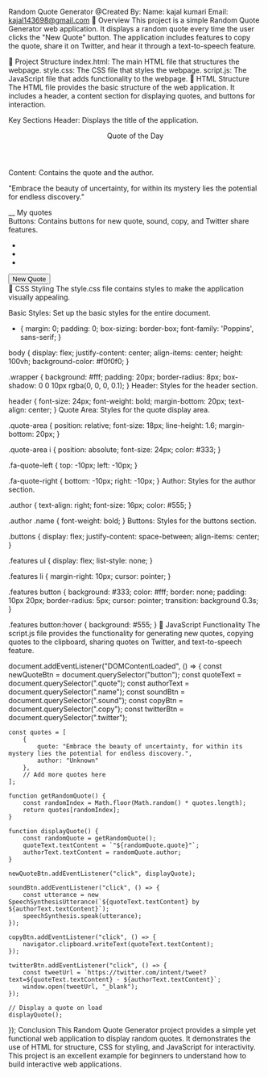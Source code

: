 Random Quote Generator
@Created By: 
Name: kajal kumari
Email: kajal143698@gmail.com
🚀 Overview
This project is a simple Random Quote Generator web application. It displays a random quote every time the user clicks the "New Quote" button. The application includes features to copy the quote, share it on Twitter, and hear it through a text-to-speech feature.

📁 Project Structure
index.html: The main HTML file that structures the webpage.
style.css: The CSS file that styles the webpage.
script.js: The JavaScript file that adds functionality to the webpage.
📄 HTML Structure
The HTML file provides the basic structure of the web application. It includes a header, a content section for displaying quotes, and buttons for interaction.

Key Sections
Header: Displays the title of the application.

<header>Quote of the Day</header>
Content: Contains the quote and the author.

<div class="content">
    <div class="quote-area">
        <i class="fas fa-quote-left"></i>
        <p class="quote">"Embrace the beauty of uncertainty, for within its mystery lies the potential for endless discovery."</p>
        <i class="fas fa-quote-right"></i>
    </div>
    <div class="author">
        <span>__</span>
        <span class="name">My quotes</span>
    </div>
</div>
Buttons: Contains buttons for new quote, sound, copy, and Twitter share features.

<div class="buttons">
    <div class="features">
        <ul>
            <li class="sound"><i class="fas fa-volume-up"></i></li>
            <li class="copy"><i class="fas fa-copy"></i></li>
            <li class="twitter"><i class="fab fa-twitter"></i></li>
        </ul>
        <button>New Quote</button>
    </div>
</div>
🎨 CSS Styling
The style.css file contains styles to make the application visually appealing.

Basic Styles: Set up the basic styles for the entire document.

* {
    margin: 0;
    padding: 0;
    box-sizing: border-box;
    font-family: 'Poppins', sans-serif;
}

body {
    display: flex;
    justify-content: center;
    align-items: center;
    height: 100vh;
    background-color: #f0f0f0;
}

.wrapper {
    background: #fff;
    padding: 20px;
    border-radius: 8px;
    box-shadow: 0 0 10px rgba(0, 0, 0, 0.1);
}
Header: Styles for the header section.

header {
    font-size: 24px;
    font-weight: bold;
    margin-bottom: 20px;
    text-align: center;
}
Quote Area: Styles for the quote display area.

.quote-area {
    position: relative;
    font-size: 18px;
    line-height: 1.6;
    margin-bottom: 20px;
}

.quote-area i {
    position: absolute;
    font-size: 24px;
    color: #333;
}

.fa-quote-left {
    top: -10px;
    left: -10px;
}

.fa-quote-right {
    bottom: -10px;
    right: -10px;
}
Author: Styles for the author section.

.author {
    text-align: right;
    font-size: 16px;
    color: #555;
}

.author .name {
    font-weight: bold;
}
Buttons: Styles for the buttons section.

.buttons {
    display: flex;
    justify-content: space-between;
    align-items: center;
}

.features ul {
    display: flex;
    list-style: none;
}

.features li {
    margin-right: 10px;
    cursor: pointer;
}

.features button {
    background: #333;
    color: #fff;
    border: none;
    padding: 10px 20px;
    border-radius: 5px;
    cursor: pointer;
    transition: background 0.3s;
}

.features button:hover {
    background: #555;
}
🚀 JavaScript Functionality
The script.js file provides the functionality for generating new quotes, copying quotes to the clipboard, sharing quotes on Twitter, and text-to-speech feature.

document.addEventListener("DOMContentLoaded", () => {
    const newQuoteBtn = document.querySelector("button");
    const quoteText = document.querySelector(".quote");
    const authorText = document.querySelector(".name");
    const soundBtn = document.querySelector(".sound");
    const copyBtn = document.querySelector(".copy");
    const twitterBtn = document.querySelector(".twitter");

    const quotes = [
        {
            quote: "Embrace the beauty of uncertainty, for within its mystery lies the potential for endless discovery.",
            author: "Unknown"
        },
        // Add more quotes here
    ];

    function getRandomQuote() {
        const randomIndex = Math.floor(Math.random() * quotes.length);
        return quotes[randomIndex];
    }

    function displayQuote() {
        const randomQuote = getRandomQuote();
        quoteText.textContent = `"${randomQuote.quote}"`;
        authorText.textContent = randomQuote.author;
    }

    newQuoteBtn.addEventListener("click", displayQuote);

    soundBtn.addEventListener("click", () => {
        const utterance = new SpeechSynthesisUtterance(`${quoteText.textContent} by ${authorText.textContent}`);
        speechSynthesis.speak(utterance);
    });

    copyBtn.addEventListener("click", () => {
        navigator.clipboard.writeText(quoteText.textContent);
    });

    twitterBtn.addEventListener("click", () => {
        const tweetUrl = `https://twitter.com/intent/tweet?text=${quoteText.textContent} - ${authorText.textContent}`;
        window.open(tweetUrl, "_blank");
    });

    // Display a quote on load
    displayQuote();
});
Conclusion
This Random Quote Generator project provides a simple yet functional web application to display random quotes. It demonstrates the use of HTML for structure, CSS for styling, and JavaScript for interactivity. This project is an excellent example for beginners to understand how to build interactive web applications.
